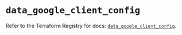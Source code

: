 # `data_google_client_config`

Refer to the Terraform Registry for docs: [`data_google_client_config`](https://registry.terraform.io/providers/hashicorp/google/5.14.0/docs/data-sources/client_config).
